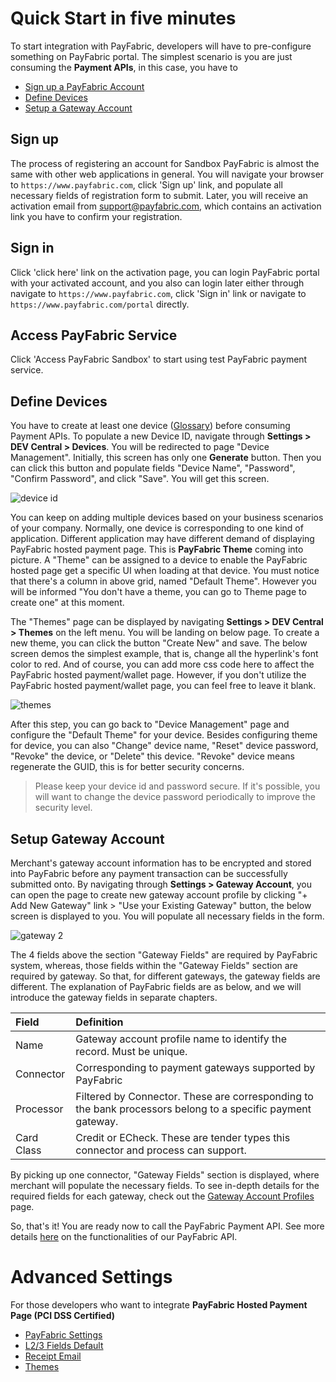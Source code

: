 # Quick Start in five minutes
To start integration with PayFabric, developers will have to pre-configure something on PayFabric portal. The simplest scenario is you are just consuming the **Payment APIs**, in this case, you have to
* [Sign up a PayFabric Account](https://github.com/PayFabric/Portal/wiki#sign-up)
* [Define Devices](https://github.com/PayFabric/Portal/wiki#define-devices)
* [Setup a Gateway Account](https://github.com/PayFabric/Portal/wiki#setup-gateway-account)


## Sign up

The process of registering an account for Sandbox PayFabric is almost the same with other web applications in general. You will navigate your browser to ``https://www.payfabric.com``, click 'Sign up' link, and populate all necessary fields of registration form to submit. Later, you will receive an activation email from support@payfabric.com, which contains an activation link you have to confirm your registration.


## Sign in

Click 'click here' link on the activation page, you can login PayFabric portal with your activated account, and you also can login later either through navigate to ``https://www.payfabric.com``, click 'Sign in' link or navigate to ``https://www.payfabric.com/portal`` directly.


## Access PayFabric Service
Click 'Access PayFabric Sandbox' to start using test PayFabric payment service.

## Define Devices
You have to create at least one device ([Glossary](https://github.com/PayFabric/Portal/#glossary)) before consuming Payment APIs. To populate a new Device ID, navigate through **Settings > DEV Central > Devices**. You will be redirected to page "Device Management". Initially, this screen has only one **Generate** button. Then you can click this button and populate fields "Device Name", "Password", "Confirm Password", and click "Save". You will get this screen. 

![device id](https://s3-us-west-1.amazonaws.com/github-screenshot-repository/v2/deviceid.png)

You can keep on adding multiple devices based on your business scenarios of your company. Normally, one device is corresponding to one kind of application. Different application may have different demand of displaying PayFabric hosted payment page. This is **PayFabric Theme** coming into picture. A "Theme" can be assigned to a device to enable the PayFabric hosted page get a specific UI when loading at that device. You must notice that there's a column in above grid, named "Default Theme". However you will be informed "You don't have a theme, you can go to Theme page to create one" at this moment. 

The "Themes" page can be displayed by navigating **Settings > DEV Central > Themes** on the left menu. You will be landing on below page. To create a new theme, you can click the button "Create New" and save. The below screen demos the simplest example, that is, change all the hyperlink's font color to red. And of course, you can add more css code here to affect the PayFabric hosted payment/wallet page. However, if you don't utilize the PayFabric hosted payment/wallet page, you can feel free to leave it blank.

![themes](https://s3-us-west-1.amazonaws.com/github-screenshot-repository/v2/themes.png)

After this step, you can go back to "Device Management" page and configure the "Default Theme" for your device. Besides configuring theme for device, you can also "Change" device name, "Reset" device password, "Revoke" the device, or "Delete" this device. "Revoke" device means regenerate the GUID, this is for better security concerns.

> Please keep your device id and password secure. If it's possible, you will want to change the device password periodically to improve the security level.


## Setup Gateway Account
Merchant's gateway account information has to be encrypted and stored into PayFabric before any payment transaction can be successfully submitted onto. By navigating through **Settings > Gateway Account**, you can open the page to create new gateway account profile by clicking "+ Add New Gateway" link > "Use your Existing Gateway" button, the below screen is displayed to you. You will populate all necessary fields in the form.

![gateway 2](https://s3-us-west-1.amazonaws.com/github-screenshot-repository/v2/gateway_profile.png)

The 4 fields above the section "Gateway Fields" are required by PayFabric system, whereas, those fields within the "Gateway Fields" section are required by gateway. So that, for different gateways, the gateway fields are  different. The explanation of PayFabric fields are as below, and we will introduce the gateway fields in separate chapters.

| Field                | Definition   | 
| :--------------------|:-------------| 
| Name                 | Gateway account profile name to identify the record. Must be unique. | 
| Connector            | Corresponding to payment gateways supported by PayFabric | 
| Processor            | Filtered by Connector. These are corresponding to the bank processors belong to a specific payment gateway. |
| Card Class           | Credit or ECheck. These are tender types this connector and process can support.|  

By picking up one connector, "Gateway Fields" section is displayed, where merchant will populate the necessary fields. To see in-depth details for the required fields for each gateway, check out the [Gateway Account Profiles](https://github.com/PayFabric/Portal/wiki/Gateway-Account-Profiles) page.

So, that's it! You are ready now to call the PayFabric Payment API. See more details [here](https://github.com/PayFabric/APIs/tree/master) on the functionalities of our PayFabric API.

# Advanced Settings
For those developers who want to integrate **PayFabric Hosted Payment Page (PCI DSS Certified)** 
* [PayFabric Settings](https://github.com/PayFabric/Portal/wiki/PayFabric-Settings)
* [L2/3 Fields Default](https://github.com/PayFabric/Portal/wiki/L2-and-L3-Fields-Default)
* [Receipt Email](https://github.com/PayFabric/Portal/wiki/Payment-Receipt)
* [Themes](https://github.com/PayFabric/Portal/wiki/Themes)

